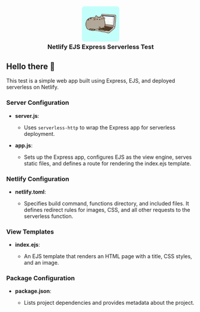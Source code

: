<h3 align="center">
  <a href="https://express-ejs-serverless.netlify.app/" target="_blank" rel="noopener noreferrer">
  <img src="https://github.com/AndrasE/raw-readme/blob/19807d2abb90eb6d5d1cc17f619d2397062d2574/logo/express-ejs-ejs-netlify.png" width="100px">
  </a>
  <br/>
Netlify EJS Express Serverless Test
</h3>

## Hello there 👋

This test is a simple web app built using Express, EJS, and deployed serverless on Netlify.

### Server Configuration

- **server.js**:

  - Uses `serverless-http` to wrap the Express app for serverless deployment.
- **app.js**:
  - Sets up the Express app, configures EJS as the view engine, serves static files, and defines a route for rendering the index.ejs template.

### Netlify Configuration

- **netlify.toml**:

  - Specifies build command, functions directory, and included files. It defines redirect rules for images, CSS, and all other requests to the serverless function.

### View Templates

- **index.ejs**:

  - An EJS template that renders an HTML page with a title, CSS styles, and an image.

### Package Configuration

- **package.json**:

  - Lists project dependencies and provides metadata about the project.


